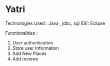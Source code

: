 # Yatri
Technologies Used : Java , jdbc, sql
IDE: Eclipse

Functionalities :
1. User authentication
2. Store user Information
3. Add New Places
4. Add reviews
